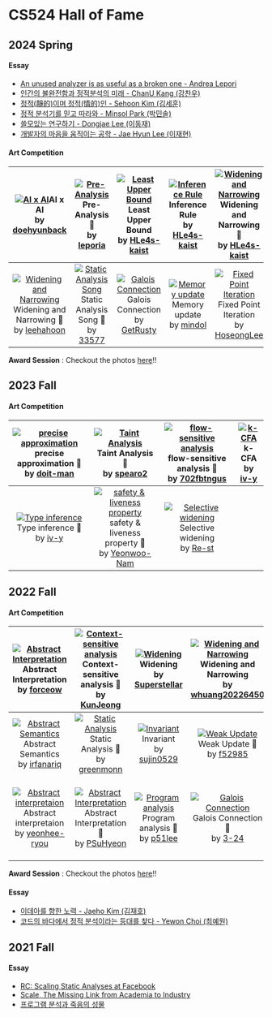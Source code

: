# CS524 Hall of Fame

## 2024 Spring
#### Essay
- [An unused analyzer is as useful as a broken one - Andrea Lepori](essay/2024-andrealepori.pdf)
- [인간의 불완전함과 정적분석의 미래 - ChanU Kang (강찬우)](essay/2024-chanukang.pdf)
- [정적(靜的)이며 정적(情的)인 - Sehoon Kim (김세훈)](essay/2024-sehoonkim.pdf)
- [정적 분석기를 믿고 따라와 - Minsol Park (박민솔)](essay/2024-minsolpark.pdf)
- [쓸모있는 연구하기 - Dongjae Lee (이동재)](essay/2024-dongjaelee.pdf)
- [개발자의 마음을 움직이는 공학 - Jae Hyun Lee (이재현)](essay/2024-jaehyunlee.pdf)

#### Art Competition
|[![AI x AI](https://github.com/prosyslab-classroom/cs524-program-analysis/assets/70570804/b492082c-89df-464a-90e0-335ecb0a9a6f)](https://github.com/prosyslab-classroom/cs524-program-analysis/discussions/428)AI x AI <br>by [doehyunback](https://api.github.com/users/doehyunback)|[![Pre-Analysis](https://github.com/prosyslab-classroom/cs524-program-analysis/assets/20344547/a5c46f30-f72d-44f9-9e90-ee23bb8bdbee)](https://github.com/prosyslab-classroom/cs524-program-analysis/discussions/429)Pre-Analysis :2nd_place_medal:<br>by [leporia](https://api.github.com/users/leporia)|[![Least Upper Bound](https://github.com/prosyslab-classroom/cs524-program-analysis/assets/161300429/5a7d8709-1725-4b60-9027-c2e6d84dc6ed)](https://github.com/prosyslab-classroom/cs524-program-analysis/discussions/430)Least Upper Bound <br>by [HLe4s-kaist](https://api.github.com/users/HLe4s-kaist)|[![Inference Rule](https://github.com/prosyslab-classroom/cs524-program-analysis/assets/161300429/3159cd9e-ca7f-4dfa-a8e4-f1e244e24cf9)](https://github.com/prosyslab-classroom/cs524-program-analysis/discussions/431)Inference Rule <br>by [HLe4s-kaist](https://api.github.com/users/HLe4s-kaist)|[![Widening and Narrowing](https://github.com/prosyslab-classroom/cs524-program-analysis/assets/161300429/3863c385-61e7-4a8b-94a4-5f7c4381595f)](https://github.com/prosyslab-classroom/cs524-program-analysis/discussions/432)Widening and Narrowing 🥉<br>by [HLe4s-kaist](https://api.github.com/users/HLe4s-kaist)|
|:-:|:-:|:-:|:-:|:-:|
|[![Widening and Narrowing](https://github.com/prosyslab-classroom/cs524-program-analysis/assets/15906121/73765932-9ccc-4374-ac74-3265f5eb2f51)](https://github.com/prosyslab-classroom/cs524-program-analysis/discussions/433)Widening and Narrowing :1st_place_medal:<br>by [leehahoon](https://api.github.com/users/leehahoon)|[![Static Analysis Song](https://github.com/prosyslab-classroom/cs524-program-analysis/assets/34697855/8e6af7c0-8597-42d0-9595-e22fd09b3b97)](https://github.com/prosyslab-classroom/cs524-program-analysis/discussions/434)Static Analysis Song :1st_place_medal:<br>by [33577](https://api.github.com/users/33577)|[![Galois Connection](https://github.com/prosyslab-classroom/cs524-program-analysis/assets/42976401/d0dfc9b2-4a09-43b2-800d-ceda52afe4f3)](https://github.com/prosyslab-classroom/cs524-program-analysis/discussions/436)Galois Connection <br>by [GetRusty](https://api.github.com/users/GetRusty)|[![Memory update](https://github.com/prosyslab-classroom/cs524-program-analysis/assets/14192966/53031393-dee7-4bc6-9a62-3324d9610133)](https://github.com/prosyslab-classroom/cs524-program-analysis/discussions/437)Memory update <br>by [mindol](https://api.github.com/users/mindol)|[![Fixed Point Iteration](https://github.com/prosyslab-classroom/cs524-program-analysis/assets/101983402/20e9a9fb-bacd-40ba-83c0-c08298fdf05c)](https://github.com/prosyslab-classroom/cs524-program-analysis/discussions/438)Fixed Point Iteration <br>by [HoseongLee](https://api.github.com/users/HoseongLee)|

**Award Session** : Checkout the photos [here](https://photos.app.goo.gl/cvTbyXPTL62zdKoY9)!!

## 2023 Fall
#### Art Competition

|[![precise approximation](https://github.com/prosyslab-classroom/cs524-program-analysis/assets/59085158/61f192dd-c081-4ee9-a394-0477e0b1f886)](https://github.com/prosyslab-classroom/cs524-program-analysis/issues/150)precise approximation :2nd_place_medal:<br>by [doit-man](https://api.github.com/users/doit-man)|[![Taint Analysis](https://github.com/prosyslab-classroom/cs524-program-analysis/assets/83571012/ca2ba6a9-a17b-4658-92c2-8ea2a12a6fed)](https://github.com/prosyslab-classroom/cs524-program-analysis/issues/149)Taint Analysis :3rd_place_medal:<br>by [spearo2](https://api.github.com/users/spearo2)|[![flow-sensitive analysis](https://github.com/prosyslab-classroom/cs524-program-analysis/assets/79245586/ca864744-4f03-4c82-ad58-4421330107a0)](https://github.com/prosyslab-classroom/cs524-program-analysis/issues/148)flow-sensitive analysis :3rd_place_medal:<br>by [702fbtngus](https://api.github.com/users/702fbtngus)|[![k-CFA](https://github.com/prosyslab-classroom/cs524-program-analysis/assets/63594364/d06401aa-bf9a-4599-936a-0b241cedfe04)](https://github.com/prosyslab-classroom/cs524-program-analysis/issues/147)k-CFA <br>by [iv-y](https://api.github.com/users/iv-y)|
|:-:|:-:|:-:|:-:|
|[![Type inference](https://github.com/prosyslab-classroom/cs524-program-analysis/assets/63594364/ace0cc59-fea8-4c73-928a-374de21edfbc)](https://github.com/prosyslab-classroom/cs524-program-analysis/issues/146)Type inference :2nd_place_medal:<br>by [iv-y](https://api.github.com/users/iv-y)|[![safety & liveness property](https://github.com/prosyslab-classroom/cs524-program-analysis/assets/69100141/d111bd5a-38b8-4567-b96b-bee298f76c44)](https://github.com/prosyslab-classroom/cs524-program-analysis/issues/142)safety & liveness property :1st_place_medal:<br>by [Yeonwoo-Nam](https://api.github.com/users/Yeonwoo-Nam)|[![Selective widening](https://github.com/prosyslab-classroom/cs524-program-analysis/assets/42648067/4ddcf7cd-4b22-4d7c-a21d-ef1ab311a338)](https://github.com/prosyslab-classroom/cs524-program-analysis/issues/139)Selective widening <br>by [Re-st](https://api.github.com/users/Re-st)|

## 2022 Fall
#### Art Competition

|[![Abstract Interpretation](https://user-images.githubusercontent.com/91929599/204776543-74abc0a1-d0e6-43e7-8041-108883e7bf60.png)](https://github.com/prosyslab-classroom/cs524-program-analysis/issues/110)Abstract Interpretation <br>by [forceow](https://api.github.com/users/forceow)|[![Context-sensitive analysis](https://user-images.githubusercontent.com/10477004/204728843-151bb079-4d41-4ce8-962e-f6a66831d0a1.png)](https://github.com/prosyslab-classroom/cs524-program-analysis/issues/109)Context-sensitive analysis :2nd_place_medal:<br>by [KunJeong](https://api.github.com/users/KunJeong)|[![Widening](https://user-images.githubusercontent.com/38059780/204714446-6365e687-20ff-45fb-8532-77a23b3563b5.png)](https://github.com/prosyslab-classroom/cs524-program-analysis/issues/108)Widening <br>by [Superstellar](https://api.github.com/users/Superstellar)|[![Widening and Narrowing](https://user-images.githubusercontent.com/29110592/204709472-b4824be8-e571-4bbf-9e31-d2e4b2605dc7.png)](https://github.com/prosyslab-classroom/cs524-program-analysis/issues/107)Widening and Narrowing <br>by [whuang20226450](https://api.github.com/users/whuang20226450)|[![Starting program analysis](https://user-images.githubusercontent.com/16317528/204576920-789e14f1-b7d6-4895-b645-a5548e7307fd.png)](https://github.com/prosyslab-classroom/cs524-program-analysis/issues/106)Starting program analysis <br>by [zzz845zz](https://api.github.com/users/zzz845zz)|
|:-:|:-:|:-:|:-:|:-:|
|[![Abstract Semantics](https://user-images.githubusercontent.com/22218209/204531590-25da773f-b9f6-4945-8e46-246061eca2d0.png)](https://github.com/prosyslab-classroom/cs524-program-analysis/issues/105)Abstract Semantics <br>by [irfanariq](https://api.github.com/users/irfanariq)|[![Static Analysis](https://user-images.githubusercontent.com/17661005/204882772-e071affd-4122-417c-8fa7-903cdad558f3.jpg)](https://github.com/prosyslab-classroom/cs524-program-analysis/issues/104)Static Analysis :3rd_place_medal:<br>by [greenmonn](https://api.github.com/users/greenmonn)|[![Invariant](https://user-images.githubusercontent.com/44044134/204132035-5d58b353-d183-4951-99be-56b66c773324.png)](https://github.com/prosyslab-classroom/cs524-program-analysis/issues/101)Invariant <br>by [sujin0529](https://api.github.com/users/sujin0529)|[![Weak Update](https://user-images.githubusercontent.com/26792793/203916478-4ae15e9f-bc76-47ff-95e5-1c7b7cf76836.png)](https://github.com/prosyslab-classroom/cs524-program-analysis/issues/100)Weak Update :2nd_place_medal:<br>by [f52985](https://api.github.com/users/f52985)|[![Abstract Interpretation](https://user-images.githubusercontent.com/20193799/203908895-a24a52ec-84f0-4b32-85fa-bb5507cc1b3f.png)](https://github.com/prosyslab-classroom/cs524-program-analysis/issues/99)Abstract Interpretation <br>by [oojahooo](https://api.github.com/users/oojahooo)|
|[![Abstract interpretaion](https://user-images.githubusercontent.com/17640199/203905663-6badba15-0bb9-4204-acf5-bb0fe4077020.png)](https://github.com/prosyslab-classroom/cs524-program-analysis/issues/98)Abstract interpretaion <br>by [yeonhee-ryou](https://api.github.com/users/yeonhee-ryou)|[![Abstract Interpretation](https://user-images.githubusercontent.com/99390261/203887184-e508b06a-8fae-44ca-a468-64122e6f1568.png)](https://github.com/prosyslab-classroom/cs524-program-analysis/issues/97)Abstract Interpretation :3rd_place_medal:<br>by [PSuHyeon](https://api.github.com/users/PSuHyeon)|[![Program analysis](https://user-images.githubusercontent.com/68288688/202062746-6663c385-dcac-4560-8c75-8b04b3818b17.png)](https://github.com/prosyslab-classroom/cs524-program-analysis/issues/89)Program analysis :3rd_place_medal:<br>by [p51lee](https://api.github.com/users/p51lee)|[![Galois Connection](https://user-images.githubusercontent.com/37728816/198923130-38c837a4-a4f4-46ec-9906-489340a65884.png)](https://github.com/prosyslab-classroom/cs524-program-analysis/issues/80)Galois Connection :1st_place_medal:<br>by [3-24](https://api.github.com/users/3-24)|[![Computing least upper bound](https://user-images.githubusercontent.com/1281633/198815420-879efcec-5638-40e4-8769-61db50ae88aa.png)](https://github.com/prosyslab-classroom/cs524-program-analysis/issues/79)Computing least upper bound <br>by [KihongHeo](https://api.github.com/users/KihongHeo)|

**Award Session** : Checkout the photos [here](https://photos.app.goo.gl/XPd69quLKL6ne2nt9)!! 

#### Essay
- [이데아를 향한 노력 - Jaeho Kim (김재호)](essay/2022-jaeho.pdf)
- [코드의 바다에서 정적 분석이라는 등대를 찾다 - Yewon Choi (최예원)](essay/2022-choiyewon.pdf)
## 2021 Fall
#### Essay
- [RC: Scaling Static Analyses at Facebook](essay/junghyun.pdf)
- [Scale, The Missing Link from Academia to Industry](essay/taeeun.pdf)
- [프로그램 분석과 죽음의 성물](essay/three.pdf)

